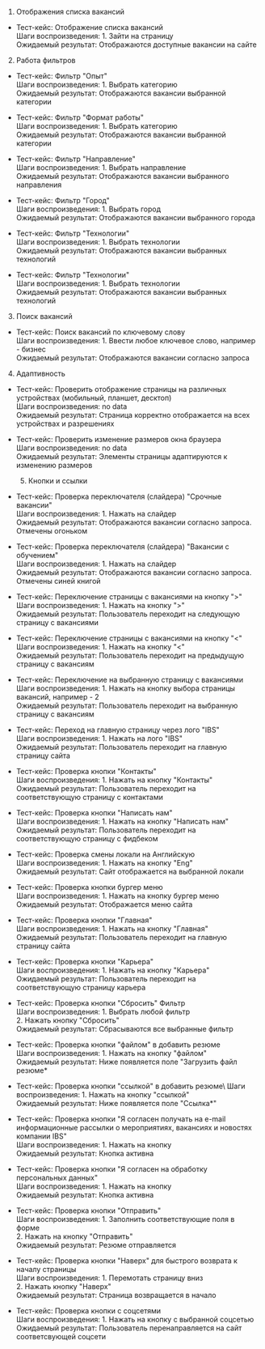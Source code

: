 1. Отображения списка вакансий
- Тест-кейс: Отображение списка вакансий\
  Шаги воспроизведения: 1. Зайти на страницу\
  Ожидаемый результат: Отображаются доступные вакансии на сайте

2. Работа фильтров
- Тест-кейс: Фильтр "Опыт"\
  Шаги воспроизведения: 1. Выбрать категорию\
  Ожидаемый результат: Отображаются вакансии выбранной категории

- Тест-кейс: Фильтр "Формат работы"\
  Шаги воспроизведения: 1. Выбрать категорию\
  Ожидаемый результат: Отображаются вакансии выбранной категории

- Тест-кейс: Фильтр "Направление"\
  Шаги воспроизведения: 1. Выбрать направление\
  Ожидаемый результат: Отображаются вакансии выбранного направления

- Тест-кейс: Фильтр "Город"\
  Шаги воспроизведения: 1. Выбрать город\
  Ожидаемый результат: Отображаются вакансии выбранного города

- Тест-кейс: Фильтр "Технологии"\
  Шаги воспроизведения: 1. Выбрать технологии\
  Ожидаемый результат: Отображаются вакансии выбранных технологий  

- Тест-кейс: Фильтр "Технологии"\
  Шаги воспроизведения: 1. Выбрать технологии\
  Ожидаемый результат: Отображаются вакансии выбранных технологий

3. Поиск вакансий
- Тест-кейс: Поиск вакансий по ключевому слову\
  Шаги воспроизведения: 1. Ввести любое ключевое слово, например - бизнес\
  Ожидаемый результат: Отображаются вакансии согласно запроса

4. Адаптивность
- Тест-кейс: Проверить отображение страницы на различных устройствах (мобильный, планшет, десктоп)\
  Шаги воспроизведения: no data\
  Ожидаемый результат: Страница корректно отображается на всех устройствах и разрешениях

- Тест-кейс: Проверить изменение размеров окна браузера\
  Шаги воспроизведения: no data\
  Ожидаемый результат: Элементы страницы адаптируются к изменению размеров

  5. Кнопки и ссылки
- Тест-кейс: Проверка переключателя (слайдера) "Срочные вакансии"\
  Шаги воспроизведения: 1. Нажать на слайдер\
  Ожидаемый результат: Отображаются вакансии согласно запроса. Отмечены огоньком

- Тест-кейс: Проверка переключателя (слайдера) "Вакансии с обучением"\
  Шаги воспроизведения: 1. Нажать на слайдер\
  Ожидаемый результат: Отображаются вакансии согласно запроса. Отмечены синей книгой

- Тест-кейс: Переключение страницы с вакансиями на кнопку ">"\
  Шаги воспроизведения: 1. Нажать на кнопку ">"\
  Ожидаемый результат: Пользователь переходит на следующую страницу с вакансиями

- Тест-кейс: Переключение страницы с вакансиями на кнопку "<"\
  Шаги воспроизведения: 1. Нажать на кнопку "<"\
  Ожидаемый результат: Пользователь переходит на предыдущую страницу с вакансиям

- Тест-кейс: Переключение на выбранную страницу с вакансиями\
  Шаги воспроизведения: 1. Нажать на кнопку выбора страницы вакансий, например - 2\
  Ожидаемый результат: Пользователь переходит на выбранную страницу с вакансиям

- Тест-кейс: Переход на главную страницу через лого "IBS"\
  Шаги воспроизведения: 1. Нажать на лого "IBS"\
  Ожидаемый результат: Пользователь переходит на главную страницу сайта

- Тест-кейс: Проверка кнопки "Контакты"\
  Шаги воспроизведения: 1. Нажать на кнопку "Контакты"\
  Ожидаемый результат: Пользователь переходит на соответствующую страницу с контактами

- Тест-кейс: Проверка кнопки "Написать нам"\
  Шаги воспроизведения: 1. Нажать на кнопку "Написать нам"\
  Ожидаемый результат:  Пользователь переходит на соответствующую страницу с фидбеком 

- Тест-кейс: Проверка смены локали на Английскую\
  Шаги воспроизведения: 1. Нажать на кнопку "Eng"\
  Ожидаемый результат: Сайт отображается на выбранной локали

- Тест-кейс: Проверка кнопки бургер меню\
  Шаги воспроизведения: 1. Нажать на кнопку бургер меню\
  Ожидаемый результат: Отображается меню сайта

- Тест-кейс: Проверка кнопки "Главная"\
  Шаги воспроизведения: 1. Нажать на кнопку "Главная"\
  Ожидаемый результат: Пользователь переходит на главную страницу сайта

- Тест-кейс: Проверка кнопки "Карьера"\
  Шаги воспроизведения: 1. Нажать на кнопку "Карьера"\
  Ожидаемый результат: Пользователь переходит на соответствующую страницу карьера

- Тест-кейс: Проверка кнопки "Сбросить" Фильтр\
  Шаги воспроизведения: 1. Выбрать любой фильтр <br> 2. Нажать кнопку "Сбросить"\
  Ожидаемый результат: Сбрасываются все выбранные фильтр

- Тест-кейс: Проверка кнопки "файлом" в добавить резюме\
  Шаги воспроизведения: 1. Нажать на кнопку "файлом"\
  Ожидаемый результат: Ниже появляется поле "Загрузить файл резюме*

- Тест-кейс: Проверка кнопки "ссылкой" в добавить резюме\ 
  Шаги воспроизведения: 1. Нажать на кнопку "ссылкой"\
  Ожидаемый результат: Ниже появляется поле "Ссылка*"

- Тест-кейс: Проверка кнопки "Я согласен получать на e-mail информационные рассылки о мероприятиях, вакансиях и новостях компании IBS"\
  Шаги воспроизведения: 1. Нажать на кнопку\
  Ожидаемый результат: Кнопка активна

- Тест-кейс: Проверка кнопки "Я согласен на обработку персональных данных"\
  Шаги воспроизведения: 1. Нажать на кнопку\
  Ожидаемый результат: Кнопка активна

- Тест-кейс: Проверка кнопки "Отправить"\
  Шаги воспроизведения: 1. Заполнить соответствующие поля в форме <br> 2. Нажать на кнопку "Отправить"\
  Ожидаемый результат: Резюме отправляется

- Тест-кейс: Проверка кнопки "Наверх" для быстрого возврата к началу страницы\
  Шаги воспроизведения: 1. Перемотать страницу вниз <br> 2. Нажать кнопку "Наверх"\
  Ожидаемый результат: Страница возвращается в начало

- Тест-кейс: Проверка кнопки с соцсетями\
  Шаги воспроизведения: 1. Нажать на кнопку с выбранной соцсетью\
  Ожидаемый результат: Пользователь перенаправляется на сайт соответсвующей соцсети
